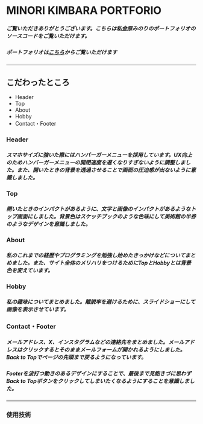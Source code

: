 # MINORI KIMBARA PORTFORIO
##### ご覧いただきありがとうございます。こちらは私金原みのりのポートフォリオのソースコードをご覧いただけます。

##### ポートフォリオは[こちら](https://uiro22.github.io/portfolio/)からご覧いただけます
---
## こだわったところ
- Header
- Top
- About
- Hobby
- Contact・Footer

### Header
##### スマホサイズに強いた際にはハンバーガーメニューを採用しています。UX向上のためハンバーガーメニューの開閉速度を遅くなりすぎないように調整しました。また、開いたときの背景を透過させることで画面の圧迫感が出ないように意識しました。

### Top
##### 開いたときのインパクトがあるように、文字と画像のインパクトがあるようなトップ画面にしました。背景色はスケッチブックのような色味にして美術館の半券のようなデザインを意識しました。

### About
##### 私のこれまでの経歴やプログラミングを勉強し始めたきっかけなどについてまとめました。また、サイト全体のメリハリをつけるためにTopとHobbyとは背景色を変えています。

### Hobby
##### 私の趣味についてまとめました。離脱率を避けるために、スライドショーにして画像を表示させています。

### Contact・Footer
##### メールアドレス、X、インスタグラムなどの連絡先をまとめました。メールアドレスはクリックするとそのままメールフォームが開かれるようにしました。Back to Topでページの先頭まで戻るようになっています。
##### Footerを波打つ動きのあるデザインにすることで、最後まで見飽きづに思わずBack to Topボタンをクリックしてしまいたくなるようにすることを意識しました。

---
### 使用技術
